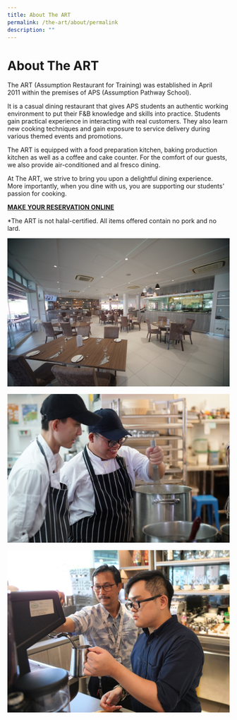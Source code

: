 ```yaml
---
title: About The ART
permalink: /the-art/about/permalink
description: ""
---
```

About The ART
=============

  

The ART (Assumption Restaurant for Training) was established in April 2011 within the premises of APS (Assumption Pathway School).

It is a casual dining restaurant that gives APS students an authentic working environment to put their F&B knowledge and skills into practice. Students gain practical experience in interacting with real customers. They also learn new cooking techniques and gain exposure to service delivery during various themed events and promotions.

The ART is equipped with a food preparation kitchen, baking production kitchen as well as a coffee and cake counter. For the comfort of our guests, we also provide air-conditioned and al fresco dining.  

At The ART, we strive to bring you upon a delightful dining experience. More importantly, when you dine with us, you are supporting our students' passion for cooking.  
  

**[MAKE YOUR RESERVATION ONLINE](https://go.gov.sg/apstheart-onlinebooking)**

\*The ART is not halal-certified. All items offered contain no pork and no lard.

![](/images/DSC09971.jpeg)

![](/images/cooking%20together.jpg)

![](/images/Coffee%20making%20FB.jpg)